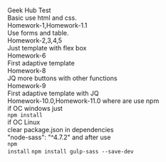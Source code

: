 Geek Hub Test <br>
Basic use html and css.<br>
Homework-1,Homework-1.1 <br>
Use forms and table.<br>
Homework-2,3,4,5 <br>
Just template with flex box<br>
Homework-6 <br>
First adaptive template <br>
Homework-8 <br>
JQ more buttons with other functions<br>
Homework-9 <br>
First adaptive template with JQ<br>
Homework-10.0,Homework-11.0 where are use npm <br>
if OC windows just <br>
<code>npm install</code><br>
if OC Linux<br>
clear package.json in dependencies<br>
"node-sass": "^4.7.2" and after use<br>
<code>npm install</code>
<code>npm install gulp-sass --save-dev</code><br>